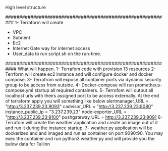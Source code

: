 High level structure

###########################################################
1-	Terraform will create 
-	VPC
-	Subnent
-	Ec2
-	Internet Gate way for internet access 
-	User_data to run script.sh on the run-time. 

############################################################
What will happen. 
1-	Terrafom code with provision 13 resources
2-	Terrform will create ec2 instance and will configure docker and docker compose.
3-	Terrafrom will expose all container ports via dynamic security group to be access from outside.
4-	Docker-compose will run prometheus-compose.yml startup all required containers.
5-	Terrofom will output all localhost urls with theirs assigned port to be access externally. At the end of terraform apply you will something like below 
alertmanager_URL = "http://3.237.239.23:9093"
cadvisor_URL = "http://3.237.239.23:8080"
instance_public_ip = "3.237.239.23"
node-exporter_URL = "http://3.237.239.23:9100"
pushgateway_URL = http://3.237.239.23:9091
6-	Terrafom will create the weather application and create an image out of it and run it during the instance startup. 
7-	weather.py application will be dockerized and and imaged and run as container on port 9090:90. You may exec the container and run python3 weather.py and will provide you the below data for Tallinn 


